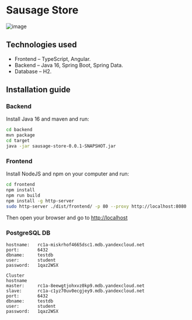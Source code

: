 # Sausage Store

![image](https://user-images.githubusercontent.com/9394918/121517767-69db8a80-c9f8-11eb-835a-e98ca07fd995.png)


## Technologies used

* Frontend – TypeScript, Angular.
* Backend  – Java 16, Spring Boot, Spring Data.
* Database – H2.

## Installation guide
### Backend

Install Java 16 and maven and run:

```bash
cd backend
mvn package
cd target
java -jar sausage-store-0.0.1-SNAPSHOT.jar
```

### Frontend

Install NodeJS and npm on your computer and run:

```bash
cd frontend
npm install
npm run build
npm install -g http-server
sudo http-server ./dist/frontend/ -p 80 --proxy http://localhost:8080
```

Then open your browser and go to [http://localhost](http://localhost)

### PostgreSQL DB

```Single Node
hostname: 	rc1a-miskrhof4665dsc1.mdb.yandexcloud.net 
port: 		6432 
dbname: 	testdb 
user: 		student 
password: 	1qaz2WSX

Cluster
hostname
master: 	rc1a-8eewgtjohxvz0kp9.mdb.yandexcloud.net
slave: 		rc1a-c1yz70uv0ecgjey9.mdb.yandexcloud.net
port: 		6432
dbname: 	testdb	
user: 		student
password: 	1qaz2WSX
```
